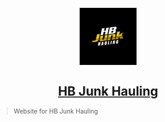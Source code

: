 <p align="center">
  <a href="https://hbjunkhauling.com">
    <img src="./src/public/icon192.png" height="128">
    <h1 align="center">HB Junk Hauling</h1>
  </a>
</p>

> Website for HB Junk Hauling